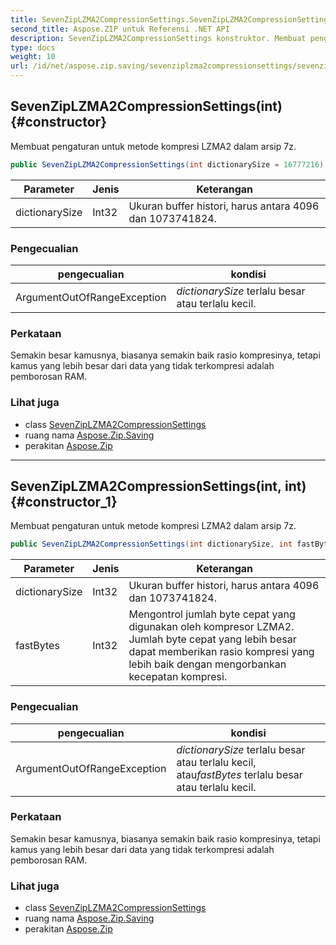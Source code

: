 ```yaml
---
title: SevenZipLZMA2CompressionSettings.SevenZipLZMA2CompressionSettings
second_title: Aspose.ZIP untuk Referensi .NET API
description: SevenZipLZMA2CompressionSettings konstruktor. Membuat pengaturan untuk metode kompresi LZMA2 dalam arsip 7z.
type: docs
weight: 10
url: /id/net/aspose.zip.saving/sevenziplzma2compressionsettings/sevenziplzma2compressionsettings/
---
```

## SevenZipLZMA2CompressionSettings(int) {#constructor}

Membuat pengaturan untuk metode kompresi LZMA2 dalam arsip 7z.

```csharp
public SevenZipLZMA2CompressionSettings(int dictionarySize = 16777216)
```

| Parameter | Jenis | Keterangan |
| --- | --- | --- |
| dictionarySize | Int32 | Ukuran buffer histori, harus antara 4096 dan 1073741824. |

### Pengecualian

| pengecualian | kondisi |
| --- | --- |
| ArgumentOutOfRangeException | *dictionarySize* terlalu besar atau terlalu kecil. |

### Perkataan

Semakin besar kamusnya, biasanya semakin baik rasio kompresinya, tetapi kamus yang lebih besar dari data yang tidak terkompresi adalah pemborosan RAM.

### Lihat juga

* class [SevenZipLZMA2CompressionSettings](../)
* ruang nama [Aspose.Zip.Saving](../../sevenziplzma2compressionsettings/)
* perakitan [Aspose.Zip](../../../)

---

## SevenZipLZMA2CompressionSettings(int, int) {#constructor_1}

Membuat pengaturan untuk metode kompresi LZMA2 dalam arsip 7z.

```csharp
public SevenZipLZMA2CompressionSettings(int dictionarySize, int fastBytes = 32)
```

| Parameter | Jenis | Keterangan |
| --- | --- | --- |
| dictionarySize | Int32 | Ukuran buffer histori, harus antara 4096 dan 1073741824. |
| fastBytes | Int32 | Mengontrol jumlah byte cepat yang digunakan oleh kompresor LZMA2. Jumlah byte cepat yang lebih besar dapat memberikan rasio kompresi yang lebih baik dengan mengorbankan kecepatan kompresi. |

### Pengecualian

| pengecualian | kondisi |
| --- | --- |
| ArgumentOutOfRangeException | *dictionarySize* terlalu besar atau terlalu kecil, atau*fastBytes* terlalu besar atau terlalu kecil. |

### Perkataan

Semakin besar kamusnya, biasanya semakin baik rasio kompresinya, tetapi kamus yang lebih besar dari data yang tidak terkompresi adalah pemborosan RAM.

### Lihat juga

* class [SevenZipLZMA2CompressionSettings](../)
* ruang nama [Aspose.Zip.Saving](../../sevenziplzma2compressionsettings/)
* perakitan [Aspose.Zip](../../../)


